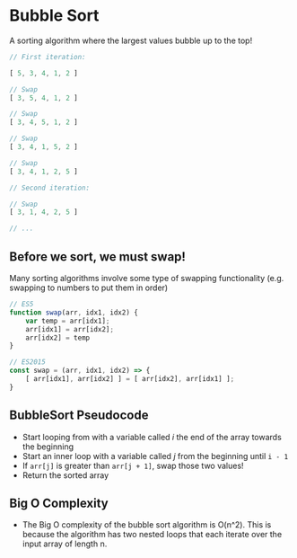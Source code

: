 # Bubble Sort

A sorting algorithm where the largest values bubble up to the top!

```js
// First iteration:

[ 5, 3, 4, 1, 2 ]

// Swap
[ 3, 5, 4, 1, 2 ]

// Swap
[ 3, 4, 5, 1, 2 ]

// Swap
[ 3, 4, 1, 5, 2 ]

// Swap
[ 3, 4, 1, 2, 5 ]

// Second iteration:

// Swap
[ 3, 1, 4, 2, 5 ]

// ...
```

## Before we sort, we must swap!

Many sorting algorithms involve some type of swapping functionality (e.g. swapping to numbers to put them in order)

```js
// ES5
function swap(arr, idx1, idx2) {
    var temp = arr[idx1];
    arr[idx1] = arr[idx2];
    arr[idx2] = temp
}

// ES2015
const swap = (arr, idx1, idx2) => {
    [ arr[idx1], arr[idx2] ] = [ arr[idx2], arr[idx1] ];
}
```

## BubbleSort Pseudocode

- Start looping from with a variable called *i* the end of the array towards the beginning
- Start an inner loop with a variable called *j* from the beginning until `i - 1`
- If `arr[j]` is greater than `arr[j + 1]`, swap those two values!
- Return the sorted array

## Big O Complexity
- The Big O complexity of the bubble sort algorithm is O(n^2). This is because the algorithm has two nested loops that each iterate over the input array of length n. 